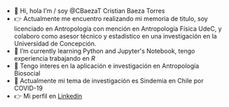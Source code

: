 - 👋 Hi, hola  I’m / soy @CBaezaT Cristian Baeza Torres
- 👉 Actualmente me encuentro realizando mi memoria de titulo, soy licenciado en Antropología con mención en Antropología Física UdeC, 
  y colaboro como asesor técnico y estadístico en una investigación en la Universidad de Concepción.
- 🌱 I’m currently learning Python and Jupyter's Notebook, tengo experiencia trabajando en *_R_*
- 💞️ Tengo interes en la aplicación e investigación en  Antropología Biosocial
- 🦠 Actualmente mi tema de investigación es Sindemia en Chile por COVID-19
- 👉 Mi perfil en [Linkedin](https://www.linkedin.com/in/cristian-baeza-torres-a56160161/)

<!---
CBaezaT/CBaezaT is a ✨ special ✨ repository because its `README.md` (this file) appears on your GitHub profile.
You can click the Preview link to take a look at your changes.
--->
